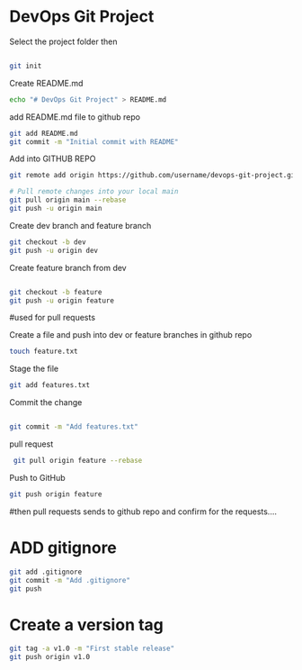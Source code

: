 # DevOps Git Project

Select the project folder
then 
```bash

git init 
```
Create README.md
```bash
echo "# DevOps Git Project" > README.md
```
add README.md file to github repo
```bash
git add README.md
git commit -m "Initial commit with README"
```
Add into GITHUB REPO 
```bash
git remote add origin https://github.com/username/devops-git-project.git

# Pull remote changes into your local main
git pull origin main --rebase
git push -u origin main
```
Create dev branch and feature branch 
```bash
git checkout -b dev
git push -u origin dev
```
Create feature branch from dev
```bash

git checkout -b feature
git push -u origin feature
```
#used for pull requests

Create a file and push into dev or feature branches in github repo

```bash
touch feature.txt
```
Stage the file
```bash
git add features.txt
```
Commit the change
```bash

git commit -m "Add features.txt"
```
pull request
```bash
 git pull origin feature --rebase
```

Push to GitHub
```bash
git push origin feature
```
#then pull requests sends to github repo and confirm for the requests....

# ADD gitignore
```bash
git add .gitignore
git commit -m "Add .gitignore"
git push
```

# Create a version tag
```bash
git tag -a v1.0 -m "First stable release"
git push origin v1.0
```




